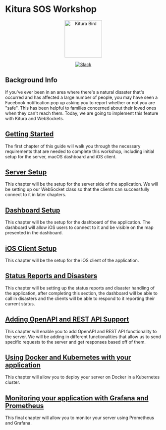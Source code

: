 # Kitura SOS Workshop

<p align="center">
<img src="https://www.ibm.com/cloud-computing/bluemix/sites/default/files/assets/page/catalog-swift.svg" width="120" alt="Kitura Bird">
</p>

<p align="center">
<a href= "http://swift-at-ibm-slack.mybluemix.net/">
    <img src="http://swift-at-ibm-slack.mybluemix.net/badge.svg"  alt="Slack">
</a>
</p>

## Background Info

If you've ever been in an area where there's a natural disaster that's occurred and has affected a large number of people, you may have seen a Facebook notification pop up asking you to report whether or not you are "safe". This has been helpful to families concerned about their loved ones when they can't reach them. Today, we are going to implement this feature with Kitura and WebSockets.

## [Getting Started](./01-GettingStarted.md)

The first chapter of this guide will walk you through the necessary requirements that are needed to complete this workshop, including initial setup for the server, macOS dashboard and iOS client.

## [Server Setup](./02-ServerSetUp.md)

This chapter will be the setup for the server side of the application.  We will be setting up our WebSocket class so that the clients can successfully connect to it in later chapters.

## [Dashboard Setup](./03-DashboardSetUp.md)

This chapter will be the setup for the dashboard of the application.  The dashboard will allow iOS users to connect to it and be visible on the map presented in the dashboard.

## [iOS Client Setup](./04-iOSSetUp.md)

This chapter will be the setup for the iOS client of the application.

## [Status Reports and Disasters](./05-StatusReportsAndDisasters.md)

This chapter will be setting up the status reports and disaster handling of the application, after completing this section, the dashboard will be able to call in disasters and the clients will be able to respond to it reporting their current status.

## [Adding OpenAPI and REST API Support](./06-OpenAndRESTAPI.md)

This chapter will enable you to add OpenAPI and REST API functionality to the server.  We will be adding in different functionalities that allow us to send specific requests to the server and get responses based off of them.

## [Using Docker and Kubernetes with your application](./07-DockerAndKubernetes.md)

This chapter will allow you to deploy your server on Docker in a Kubernetes cluster.

## [Monitoring your application with Grafana and Prometheus](./08-PrometheusAndGrafana.md)

This final chapter will allow you to monitor your server using Prometheus and Grafana.

